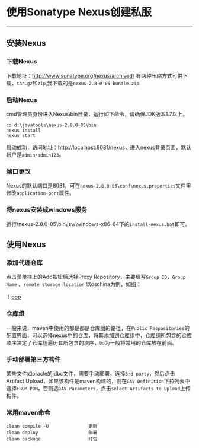 ﻿
# 使用Sonatype Nexus创建私服
 
---

## 安装Nexus

### 下载Nexus
下载地址：http://www.sonatype.org/nexus/archived/
有两种压缩方式可供下载，`tar.gz`和`zip`,我下载的是`nexus-2.8.0-05-bundle.zip`

### 启动Nexus
cmd管理员身份进入Nexus\bin目录，运行如下命令，请确保JDK版本1.7以上。
```
cd d:\javatools\nexus-2.8.0-05\bin
nexus install
nexus start
```
启动成功，访问地址：http://localhost:8081/nexus，进入nexus登录页面，默认帐户是`admin/admin123`。

### 端口更改
Nexus的默认端口是8081，可在`nexus-2.8.0-05\conf\nexus.properties`文件里修改`application-port`属性。

### 将nexus安装成windows服务
运行\nexus-2.8.0-05\bin\jsw\windows-x86-64下的`install-nexus.bat`即可。

## 使用Nexus

### 添加代理仓库
点击菜单栏上的Add按钮后选择Proxy Repository，主要填写`Group ID`，`Group Name` 、`remote storage location`
以oschina为例，如图：

！[ppp](http://www.iacheron.com/xxx.png)

### 仓库组
一般来说，maven中使用的都是都是仓库组的路径，在`Public Respositories`的配置界面，可以选择nexus中的仓库，将其添加到仓库组中，仓库组所包含的仓库顺序决定了仓库组遍历其所包含的次序，因为一般将常用的仓库放在前面。

### 手动部署第三方构件
某些文件如oracle的jdbc文件，需要手动部署，选择`3rd party`，然后点击Artifact Upload，如果该构件是maven构建的，则在`GAV Definition`下拉列表中选择`FROM POM`，否则选`GAV Parameters`，点击`select Artifacts to Upload`上传构件。

### 常用maven命令
```
clean compile -U               更新
clean deploy                   部署
clean package                  打包
```







